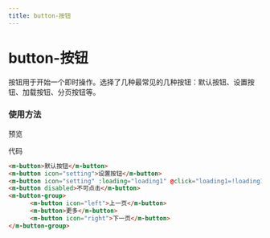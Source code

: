 ```yaml
---
title: button-按钮
---
```

# button-按钮

按钮用于开始一个即时操作。选择了几种最常见的几种按钮：默认按钮、设置按钮、加载按钮、分页按钮等。

### 使用方法

 
 预览
<br>

<ClientOnly>
<buttons-demo></buttons-demo>
</ClientOnly>

代码
```html
<m-button>默认按钮</m-button>
<m-button icon="setting">设置按钮</m-button>
<m-button icon="setting" :loading="loading1" @click="loading1=!loading1">点击加载</m-button>
<m-button disabled>不可点击</m-button>
<m-button-group>
      <m-button icon="left">上一页</m-button>
      <m-button>更多</m-button>
      <m-button icon="right">下一页</m-button>
</m-button-group>
```